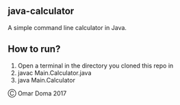 ## java-calculator

A simple command line calculator in Java.

## How to run? 

1) Open a terminal in the directory you cloned this repo in
2) javac Main.Calculator.java
3) java Main.Calculator

Ⓒ Omar Doma 2017

